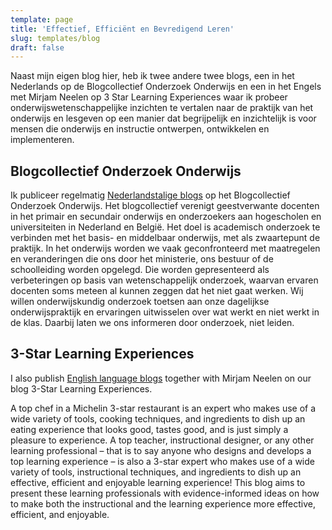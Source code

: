 ```yaml
---
template: page
title: 'Effectief, Efficiënt en Bevredigend Leren'
slug: templates/blog
draft: false
---
```

Naast mijn eigen blog hier, heb ik twee andere twee blogs, een in het Nederlands op de Blogcollectief Onderzoek Onderwijs en een in het Engels met Mirjam Neelen op 3 Star Learning Experiences waar ik probeer onderwijswetenschappelijke inzichten te vertalen naar de praktijk van het onderwijs en lesgeven op een manier dat begrijpelijk en inzichtelijk is voor mensen die onderwijs en instructie ontwerpen, ontwikkelen en implementeren.

## Blogcollectief Onderzoek Onderwijs

Ik publiceer regelmatig [Nederlandstalige blogs](https://onderzoekonderwijs.net/author/paulkkirschner/) op het Blogcollectief Onderzoek Onderwijs. Het blogcollectief verenigt geestverwante docenten in het primair en secundair onderwijs en onderzoekers aan hogescholen en universiteiten in Nederland en België. Het doel is academisch onderzoek te verbinden met het basis- en middelbaar onderwijs, met als zwaartepunt de praktijk.
In het onderwijs worden we vaak geconfronteerd met maatregelen en veranderingen die ons door het ministerie, ons bestuur of de schoolleiding worden opgelegd. Die worden gepresenteerd als verbeteringen op basis van wetenschappelijk onderzoek, waarvan ervaren docenten soms meteen al kunnen zeggen dat het niet gaat werken.
Wij willen onderwijskundig onderzoek toetsen aan onze dagelijkse onderwijspraktijk en ervaringen uitwisselen over wat werkt en niet werkt in de klas. Daarbij laten we ons informeren door onderzoek, niet leiden.

## 3-Star Learning Experiences

I also publish [English language blogs](https://3starlearningexperiences.wordpress.com/) together with Mirjam Neelen on our blog 3-Star Learning Experiences. 

A top chef in a Michelin 3-star restaurant is an expert who makes use of a wide variety of tools, cooking techniques, and ingredients to dish up an eating experience that looks good, tastes good, and is just simply a  pleasure to experience.
A top teacher, instructional designer, or any other learning professional – that is to say anyone who designs and develops a top learning experience – is also a 3-star expert who makes use of a wide variety of tools, instructional techniques, and ingredients to dish up an effective, efficient and enjoyable learning experience!
This blog aims to present these learning professionals with evidence-informed ideas on how to make both the instructional and the learning experience more effective, efficient, and enjoyable.
